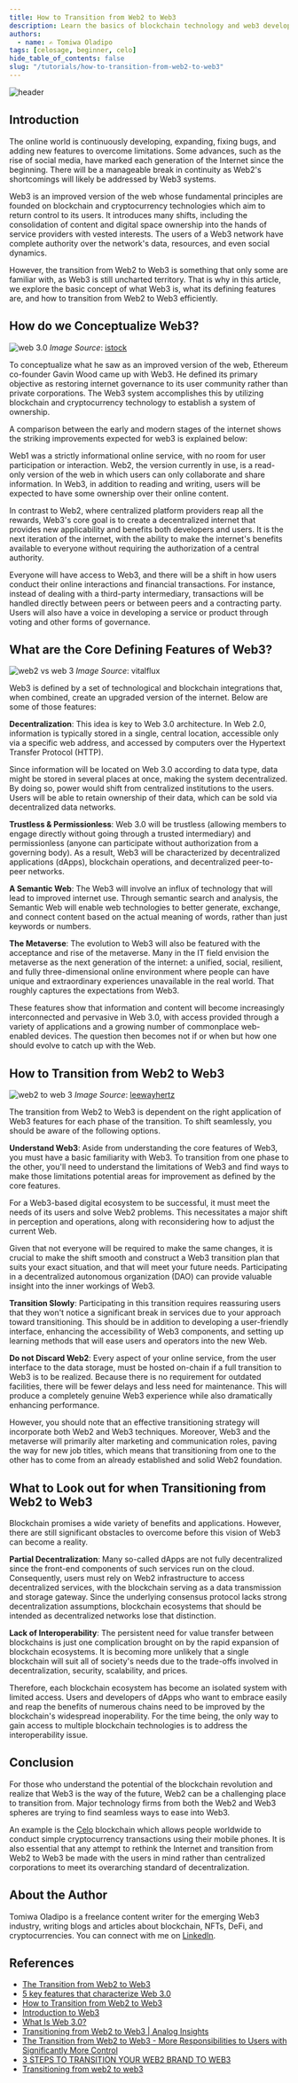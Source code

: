 ```yaml
---
title: How to Transition from Web2 to Web3
description: Learn the basics of blockchain technology and web3 development
authors:
  - name: ✍️ Tomiwa Oladipo
tags: [celosage, beginner, celo]
hide_table_of_contents: false
slug: "/tutorials/how-to-transition-from-web2-to-web3"
---
```


![header](../../src/data-tutorials/showcase/beginner/how-to-transition-from-web2-to-web3.png)

## Introduction

The online world is continuously developing, expanding, fixing bugs, and adding new features to overcome limitations. Some advances, such as the rise of social media, have marked each generation of the Internet since the beginning. There will be a manageable break in continuity as Web2's shortcomings will likely be addressed by Web3 systems.

Web3 is an improved version of the web whose fundamental principles are founded on blockchain and cryptocurrency technologies which aim to return control to its users. It introduces many shifts, including the consolidation of content and digital space ownership into the hands of service providers with vested interests. The users of a Web3 network have complete authority over the network's data, resources, and even social dynamics.

However, the transition from Web2 to Web3 is something that only some are familiar with, as Web3 is still uncharted territory. That is why in this article, we explore the basic concept of what Web3 is, what its defining features are, and how to transition from Web2 to Web3 efficiently.

## How do we Conceptualize Web3?

![web 3.0](Image/1.png)
*Image Source*: [istock](https://www.istockphoto.com/photo/web-3-0-on-futuristic-electronic-board-background-technology-of-decentralized-social-gm1390600542-447505106)

To conceptualize what he saw as an improved version of the web, Ethereum co-founder Gavin Wood came up with Web3. He defined its primary objective as restoring internet governance to its user community rather than private corporations. The Web3 system accomplishes this by utilizing blockchain and cryptocurrency technology to establish a system of ownership.

A comparison between the early and modern stages of the internet shows the striking improvements expected for web3 is explained below:

Web1 was a strictly informational online service, with no room for user participation or interaction. Web2, the version currently in use, is a read-only version of the web in which users can only collaborate and share information. In Web3, in addition to reading and writing, users will be expected to have some ownership over their online content.

In contrast to Web2, where centralized platform providers reap all the rewards, Web3's core goal is to create a decentralized internet that provides new applicability and benefits both developers and users. It is the next iteration of the internet, with the ability to make the internet's benefits available to everyone without requiring the authorization of a central authority.

Everyone will have access to Web3, and there will be a shift in how users conduct their online interactions and financial transactions. For instance, instead of dealing with a third-party intermediary, transactions will be handled directly between peers or between peers and a contracting party. Users will also have a voice in developing a service or product through voting and other forms of governance.

## What are the Core Defining Features of Web3?

![web2 vs web 3](Image/2.png)
*Image Source*: vitalflux

Web3 is defined by a set of technological and blockchain integrations that, when combined, create an upgraded version of the internet. Below are some of those features:

**Decentralization**: This idea is key to Web 3.0 architecture. In Web 2.0, information is typically stored in a single, central location, accessible only via a specific web address, and accessed by computers over the Hypertext Transfer Protocol (HTTP).

Since information will be located on Web 3.0 according to data type, data might be stored in several places at once, making the system decentralized. By doing so, power would shift from centralized institutions to the users. Users will be able to retain ownership of their data, which can be sold via decentralized data networks.

**Trustless & Permissionless**: Web 3.0 will be trustless (allowing members to engage directly without going through a trusted intermediary) and permissionless (anyone can participate without authorization from a governing body). As a result, Web3 will be characterized by decentralized applications (dApps), blockchain operations, and decentralized peer-to-peer networks.

**A Semantic Web**: The Web3 will involve an influx of technology that will lead to improved internet use. Through semantic search and analysis, the Semantic Web will enable web technologies to better generate, exchange, and connect content based on the actual meaning of words, rather than just keywords or numbers.

**The Metaverse**: The evolution to Web3 will also be featured with the acceptance and rise of the metaverse. Many in the IT field envision the metaverse as the next generation of the internet: a unified, social, resilient, and fully three-dimensional online environment where people can have unique and extraordinary experiences unavailable in the real world. That roughly captures the expectations from Web3.

These features show that information and content will become increasingly interconnected and pervasive in Web 3.0, with access provided through a variety of applications and a growing number of commonplace web-enabled devices. The question then becomes not if or when but how one should evolve to catch up with the Web.

## How to Transition from Web2 to Web3

![web2 to web 3](Image/3.png)
*Image Source*: [leewayhertz](https://www.leewayhertz.com/how-to-migrate-a-web2-application-to-web3/)

The transition from Web2 to Web3 is dependent on the right application of Web3 features for each phase of the transition. To shift seamlessly, you should be aware of the following options.

**Understand Web3**: Aside from understanding the core features of Web3, you must have a basic familiarity with Web3. To transition from one phase to the other, you'll need to understand the limitations of Web3 and find ways to make those limitations potential areas for improvement as defined by the core features.

For a Web3-based digital ecosystem to be successful, it must meet the needs of its users and solve Web2 problems. This necessitates a major shift in perception and operations, along with reconsidering how to adjust the current Web.

Given that not everyone will be required to make the same changes, it is crucial to make the shift smooth and construct a Web3 transition plan that suits your exact situation, and that will meet your future needs. Participating in a decentralized autonomous organization (DAO) can provide valuable insight into the inner workings of Web3.

**Transition Slowly**: Participating in this transition requires reassuring users that they won't notice a significant break in services due to your approach toward transitioning. This should be in addition to developing a user-friendly interface, enhancing the accessibility of Web3 components, and setting up learning methods that will ease users and operators into the new Web.

**Do not Discard Web2**: Every aspect of your online service, from the user interface to the data storage, must be hosted on-chain if a full transition to Web3 is to be realized. Because there is no requirement for outdated facilities, there will be fewer delays and less need for maintenance. This will produce a completely genuine Web3 experience while also dramatically enhancing performance.

However, you should note that an effective transitioning strategy will incorporate both Web2 and Web3 techniques. Moreover, Web3 and the metaverse will primarily alter marketing and communication roles, paving the way for new job titles, which means that transitioning from one to the other has to come from an already established and solid Web2 foundation.

## What to Look out for when Transitioning from Web2 to Web3

Blockchain promises a wide variety of benefits and applications. However, there are still significant obstacles to overcome before this vision of Web3 can become a reality.

**Partial Decentralization**: Many so-called dApps are not fully decentralized since the front-end components of such services run on the cloud. Consequently, users must rely on Web2 infrastructure to access decentralized services, with the blockchain serving as a data transmission and storage gateway. Since the underlying consensus protocol lacks strong decentralization assumptions, blockchain ecosystems that should be intended as decentralized networks lose that distinction.

**Lack of Interoperability**: The persistent need for value transfer between blockchains is just one complication brought on by the rapid expansion of blockchain ecosystems. It is becoming more unlikely that a single blockchain will suit all of society's needs due to the trade-offs involved in decentralization, security, scalability, and prices.

Therefore, each blockchain ecosystem has become an isolated system with limited access. Users and developers of dApps who want to embrace easily and reap the benefits of numerous chains need to be improved by the blockchain's widespread inoperability. For the time being, the only way to gain access to multiple blockchain technologies is to address the interoperability issue.

## Conclusion

For those who understand the potential of the blockchain revolution and realize that Web3 is the way of the future, Web2 can be a challenging place to transition from. Major technology firms from both the Web2 and Web3 spheres are trying to find seamless ways to ease into Web3.

An example is the [Celo](https://celo.org/) blockchain which allows people worldwide to conduct simple cryptocurrency transactions using their mobile phones. It is also essential that any attempt to rethink the Internet and transition from Web2 to Web3 be made with the users in mind rather than centralized corporations to meet its overarching standard of decentralization.

## About the Author

Tomiwa Oladipo is a freelance content writer for the emerging Web3 industry, writing blogs and articles about blockchain, NFTs, DeFi, and cryptocurrencies.
You can connect with me on [LinkedIn](https://www.linkedin.com/in/tomiwa-oladipo-12956416a/).

## References

- [The Transition from Web2 to Web3](https://eblockchainconvention.com/transition-from-web2-to-web3/)
- [5 key features that characterize Web 3.0](https://www.analyticssteps.com/blogs/key-features-characterize-web-3)
- [How to Transition from Web2 to Web3](https://dev.to/danytulumidis/how-to-transition-from-web2-to-web3-1n3g)
- [Introduction to Web3](https://ethereum.org/en/web3/)
- [What Is Web 3.0?](https://coinmarketcap.com/alexandria/article/what-is-web-3-0)  
- [Transitioning from Web2 to Web3 | Analog Insights](https://medium.com/@analogtime/transitioning-from-web2-to-web3-analog-insights-fe305f5a6f1c)
- [The Transition from Web2 to Web3 - More Responsibilities to Users with Significantly More Control](https://www.linkedin.com/pulse/transition-from-web2-web3-more-responsibilities-users-significantly-/)
- [3 STEPS TO TRANSITION YOUR WEB2 BRAND TO WEB3](https://metav.rs/blog/web3-steps-for-web2-brands/)
- [Transitioning from web2 to web3](https://bootcamp.uxdesign.cc/transitioning-from-web2-to-web3-7f9eb38e16f9)
